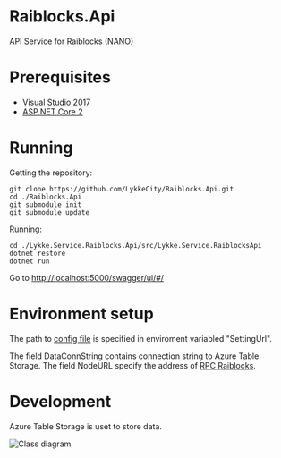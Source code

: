 # Raiblocks.Api
API Service for Raiblocks (NANO)

# Prerequisites

- [Visual Studio 2017](https://www.microsoft.com/net/core#windowsvs2017)
- [ASP.NET Core 2](https://docs.microsoft.com/en-us/aspnet/core/getting-started)

# Running
 
Getting the repository:
```
git clone https://github.com/LykkeCity/Raiblocks.Api.git
cd ./Raiblocks.Api
git submodule init
git submodule update
```

Running:
```
cd ./Lykke.Service.Raiblocks.Api/src/Lykke.Service.RaiblocksApi
dotnet restore
dotnet run
```
Go to [http://localhost:5000/swagger/ui/#/](http://localhost:5000/swagger/ui/#/)

# Environment setup

The path to [config file](https://github.com/LykkeCity/Raiblocks.Api/blob/dev/Lykke.Service.Raiblocks.Api/src/Lykke.Service.RaiblocksApi/appsettings.json) is specified in enviroment variabled "SettingUrl".

The field DataConnString contains connection string to Azure Table Storage. The field NodeURL specify the address of [RPC Raiblocks](https://github.com/clemahieu/raiblocks/wiki/RPC-protocol).

# Development

Azure Table Storage is uset to store data.

![Class diagram](https://github.com/LykkeCity/Raiblocks.Api/blob/dev/Lykke.Service.Raiblocks.Api/ClassDiagram.gif)



